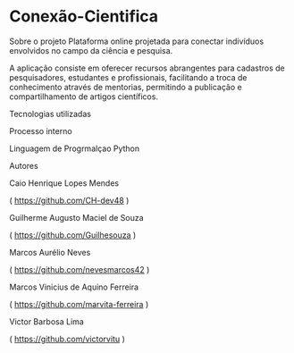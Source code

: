 # Conexão-Cientifica
Sobre o projeto
Plataforma online projetada para conectar indivíduos envolvidos no campo da ciência e pesquisa.

A aplicação consiste em oferecer recursos abrangentes para cadastros de pesquisadores, estudantes e profissionais, facilitando a troca de conhecimento através de mentorias, permitindo a publicação e compartilhamento de artigos científicos.

Tecnologias utilizadas

Processo interno


Linguagem de Progrmalçao Python

Autores

Caio Henrique Lopes Mendes 

( https://github.com/CH-dev48 )

Guilherme Augusto Maciel de Souza

( https://github.com/Guilhesouza )

Marcos Aurélio Neves

( https://github.com/nevesmarcos42 )

Marcos Vinicius de Aquino Ferreira

( https://github.com/marvita-ferreira )

Victor Barbosa Lima

( https://github.com/victorvitu )

